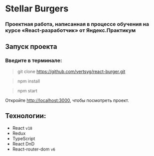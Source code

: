 # Stellar Burgers

### Проектная работа, написанная в процессе обучения на курсе «React-разработчик» от Яндекс.Практикум

## Запуск проекта

### Введите в терминале:

>git clone https://github.com/vertsyg/react-burger.git

>npm install

>npm start

Откройте [http://localhost:3000](http://localhost:3000), чтобы посмотреть проект.

## Технологии:
- React `v18`
- Redux
- TypeScript
- React DnD
- React-router-dom `v6`
